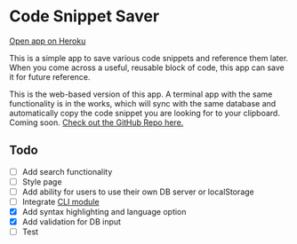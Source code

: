# Code Snippet Saver

[Open app on Heroku](https://snippet-web.herokuapp.com/)

This is a simple app to save various code snippets and reference them later. When you come across a useful, reusable block of code, this app can save it for future reference. 

This is the web-based version of this app. A terminal app with the same functionality is in the works, which will sync with the same database and automatically copy the code snippet you are looking for to your clipboard. Coming soon. [Check out the GitHub Repo here.](https://www.github.com/adnanyousef/snippet-save)

## Todo
- [ ] Add search functionality
- [ ] Style page
- [ ] Add ability for users to use their own DB server or localStorage
- [ ] Integrate [CLI module](https://www.github.com/adnanyousef/snippet-save)
- [x] Add syntax highlighting and language option
- [x] Add validation for DB input
- [ ] Test